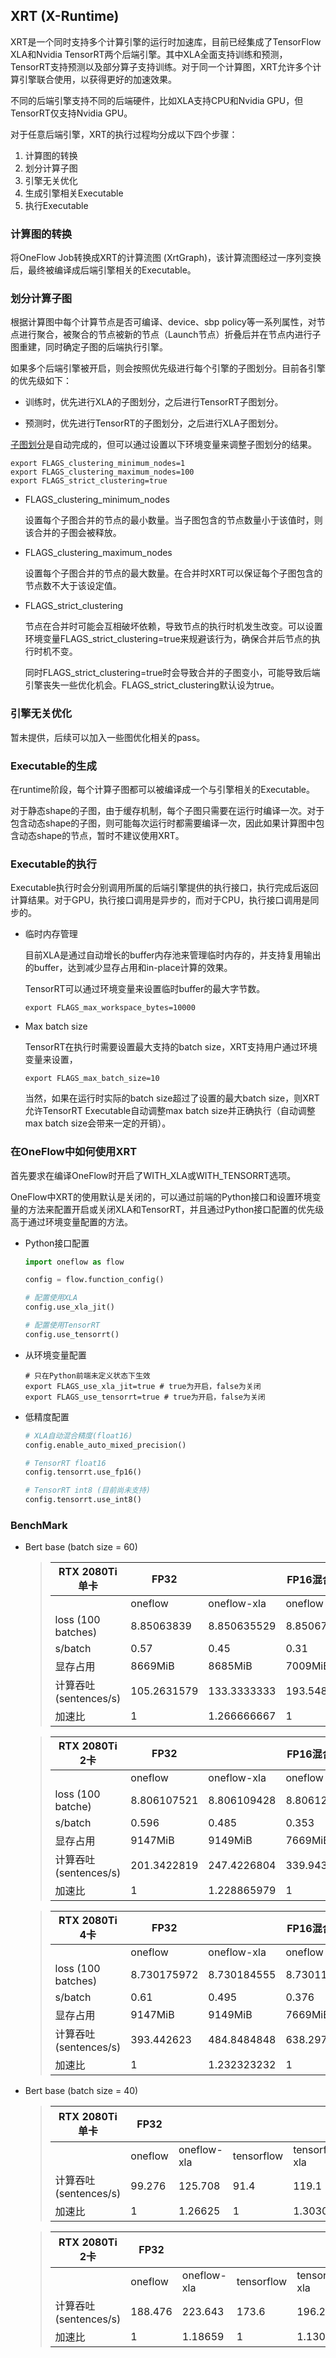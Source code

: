 ## XRT (X-Runtime)

XRT是一个同时支持多个计算引擎的运行时加速库，目前已经集成了TensorFlow XLA和Nvidia TensorRT两个后端引擎。其中XLA全面支持训练和预测，TensorRT支持预测以及部分算子支持训练。对于同一个计算图，XRT允许多个计算引擎联合使用，以获得更好的加速效果。

不同的后端引擎支持不同的后端硬件，比如XLA支持CPU和Nvidia GPU，但TensorRT仅支持Nvidia GPU。

对于任意后端引擎，XRT的执行过程均分成以下四个步骤：

1. 计算图的转换
2. 划分计算子图
3. 引擎无关优化
4. 生成引擎相关Executable
5. 执行Executable

### 计算图的转换

  将OneFlow Job转换成XRT的计算流图 (XrtGraph)，该计算流图经过一序列变换后，最终被编译成后端引擎相关的Executable。

### 划分计算子图

  根据计算图中每个计算节点是否可编译、device、sbp policy等一系列属性，对节点进行聚合，被聚合的节点被新的节点（Launch节点）折叠后并在节点内进行子图重建，同时确定子图的后端执行引擎。

  如果多个后端引擎被开启，则会按照优先级进行每个引擎的子图划分。目前各引擎的优先级如下：

  - 训练时，优先进行XLA的子图划分，之后进行TensorRT子图划分。

  - 预测时，优先进行TensorRT的子图划分，之后进行XLA子图划分。

  [子图划分](https://github.com/Oneflow-Inc/oneflow-issue/issues/44)是自动完成的，但可以通过设置以下环境变量来调整子图划分的结果。

  ```shell
  export FLAGS_clustering_minimum_nodes=1
  export FLAGS_clustering_maximum_nodes=100
  export FLAGS_strict_clustering=true
  ```

  - FLAGS_clustering_minimum_nodes

    设置每个子图合并的节点的最小数量。当子图包含的节点数量小于该值时，则该合并的子图会被释放。

  - FLAGS_clustering_maximum_nodes

    设置每个子图合并的节点的最大数量。在合并时XRT可以保证每个子图包含的节点数不大于该设定值。

  - FLAGS_strict_clustering

    节点在合并时可能会互相破坏依赖，导致节点的执行时机发生改变。可以设置环境变量FLAGS_strict_clustering=true来规避该行为，确保合并后节点的执行时机不变。

    同时FLAGS_strict_clustering=true时会导致合并的子图变小，可能导致后端引擎丧失一些优化机会。FLAGS_strict_clustering默认设为true。

### 引擎无关优化

暂未提供，后续可以加入一些图优化相关的pass。

### Executable的生成

在runtime阶段，每个计算子图都可以被编译成一个与引擎相关的Executable。

对于静态shape的子图，由于缓存机制，每个子图只需要在运行时编译一次。对于包含动态shape的子图，则可能每次运行时都需要编译一次，因此如果计算图中包含动态shape的节点，暂时不建议使用XRT。

### Executable的执行

Executable执行时会分别调用所属的后端引擎提供的执行接口，执行完成后返回计算结果。对于GPU，执行接口调用是异步的，而对于CPU，执行接口调用是同步的。

- 临时内存管理

  目前XLA是通过自动增长的buffer内存池来管理临时内存的，并支持复用输出的buffer，达到减少显存占用和in-place计算的效果。

  TensorRT可以通过环境变量来设置临时buffer的最大字节数。

  ```shell
  export FLAGS_max_workspace_bytes=10000
  ```

- Max batch size

  TensorRT在执行时需要设置最大支持的batch size，XRT支持用户通过环境变量来设置，

  ```shell
  export FLAGS_max_batch_size=10
  ```

  当然，如果在运行时实际的batch size超过了设置的最大batch size，则XRT允许TensorRT Executable自动调整max batch size并正确执行（自动调整max batch size会带来一定的开销）。

### 在OneFlow中如何使用XRT

首先要求在编译OneFlow时开启了WITH_XLA或WITH_TENSORRT选项。

OneFlow中XRT的使用默认是关闭的，可以通过前端的Python接口和设置环境变量的方法来配置开启或关闭XLA和TensorRT，并且通过Python接口配置的优先级高于通过环境变量配置的方法。

- Python接口配置

  ```python
  import oneflow as flow

  config = flow.function_config()

  # 配置使用XLA
  config.use_xla_jit()

  # 配置使用TensorRT
  config.use_tensorrt()
  ```

- 从环境变量配置

  ```shell
  # 只在Python前端未定义状态下生效
  export FLAGS_use_xla_jit=true # true为开启，false为关闭
  export FLAGS_use_tensorrt=true # true为开启，false为关闭
  ```

- 低精度配置

  ```python
  # XLA自动混合精度(float16)
  config.enable_auto_mixed_precision()

  # TensorRT float16
  config.tensorrt.use_fp16()

  # TensorRT int8 (目前尚未支持)
  config.tensorrt.use_int8()
  ```

### BenchMark

- Bert base (batch size = 60)

  >| RTX  2080Ti 单卡       | FP32        |             | FP16混合精度 |             |
  >| ---------------------- | ----------- | ----------- | ------------ | ----------- |
  >|                        | oneflow     | oneflow-xla | oneflow      | oneflow-xla |
  >| loss (100 batches)     | 8.85063839  | 8.850635529 | 8.850672722  | 8.850834847 |
  >| s/batch                | 0.57        | 0.45        | 0.31         | 0.19        |
  >| 显存占用               | 8669MiB     | 8685MiB     | 7009MiB      | 7041MiB     |
  >| 计算吞吐 (sentences/s) | 105.2631579 | 133.3333333 | 193.5483871  | 315.7894737 |
  >| 加速比                 | 1           | 1.266666667 | 1            | 1.631578947 |
  
  >| RTX  2080Ti 2卡        | FP32        |             | FP16混合精度 |             |
  >| ---------------------- | ----------- | ----------- | ------------ | ----------- |
  >|                        | oneflow     | oneflow-xla | oneflow      | oneflow-xla |
  >| loss (100 batche)      | 8.806107521 | 8.806109428 | 8.806120873  | 8.806238174 |
  >| s/batch                | 0.596       | 0.485       | 0.353        | 0.241       |
  >| 显存占用               | 9147MiB     | 9149MiB     | 7669MiB      | 7675MiB     |
  >| 计算吞吐 (sentences/s) | 201.3422819 | 247.4226804 | 339.9433428  | 497.9253112 |
  >| 加速比                 | 1           | 1.228865979 | 1            | 1.46473029  | 
  
  >| RTX  2080Ti 4卡        | FP32        |             | FP16混合精度 |             |
  >| ---------------------- | ----------- | ----------- | ------------ | ----------- |
  >|                        | oneflow     | oneflow-xla | oneflow      | oneflow-xla |
  >| loss (100 batches)     | 8.730175972 | 8.730184555 | 8.730111122  | 8.729899406 |
  >| s/batch                | 0.61        | 0.495       | 0.376        | 0.252       |
  >| 显存占用               | 9147MiB     | 9149MiB     | 7669MiB      | 7675MiB     |
  >| 计算吞吐 (sentences/s) | 393.442623  | 484.8484848 | 638.2978723  | 952.3809524 |
  >| 加速比                 | 1           | 1.232323232 | 1            | 1.492063492 |

- Bert base (batch size = 40)

  >| RTX  2080Ti 单卡       | FP32      |             |            |                | FP16混合精度 |             |            |                |
  >| ---------------------- | --------- | ----------- | ---------- | -------------- | ------------ | ----------- | ---------- | -------------- |
  >|                        | oneflow   | oneflow-xla | tensorflow | tensorflow-xla | oneflow      | oneflow-xla | tensorflow | tensorflow-xla |
  >| 计算吞吐 (sentences/s) | 99.276    | 125.708     | 91.4       | 119.1          | 170.731      | 288.511     | 202.2      | 309.5          |
  >| 加速比                 | 1         | 1.26625     | 1          | 1.30306        | 1            | 1.690       | 1          | 1.53066        |

  >| RTX  2080Ti 2卡        | FP32      |             |            |                | FP16混合精度 |             |            |                |
  >| ---------------------- | --------- | ----------- | ---------- | -------------- | ------------ | ----------- | ---------- | -------------- |
  >|                        | oneflow   | oneflow-xla | tensorflow | tensorflow-xla | oneflow      | oneflow-xla | tensorflow | tensorflow-xla |
  >| 计算吞吐 (sentences/s) | 188.476   | 223.643     | 173.6      | 196.2          | 290.946      | 431.241     | 307.8      | 376.1          |
  >| 加速比                 | 1         | 1.18659     | 1          | 1.13018        | 1            | 1.482       | 1          | 1.22190        |
